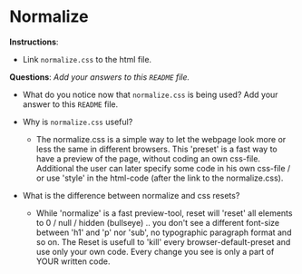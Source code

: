 # Normalize

**Instructions**: 
* Link `normalize.css` to the html file.

**Questions**: 
_Add your answers to this `README` file._

* What do you notice now that `normalize.css` is being used? Add your answer to this `README` file.

* Why is `normalize.css` useful? 
  * The normalize.css is a simple way to let the webpage look more or less the same in different browsers. This 'preset' is a fast way to have a preview of the page, without coding an own css-file. Additional the user can later specify some code in his own css-file / or use 'style' in the html-code (after the link to the normalize.css).


* What is the difference between normalize and css resets? 
  * While 'normalize' is a fast preview-tool, reset will 'reset' all elements to 0 / null / hidden (bullseye) .. you don't see a different font-size between 'h1' and 'p' nor 'sub', no typographic paragraph format and so on. The Reset is usefull to 'kill' every browser-default-preset and use only your own code. Every change you see is only a part of YOUR written code.